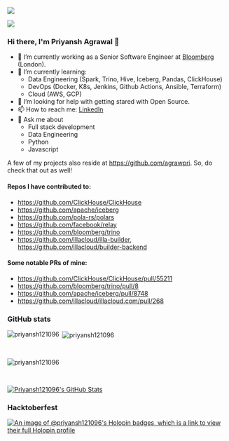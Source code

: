 ![](https://gravatar.com/avatar/c5988d9b17b1e4a5ec9d42dddf981e7b)

![](https://komarev.com/ghpvc/?username=Priyansh121096)

### Hi there, I'm Priyansh Agrawal 👋
- 🔭 I’m currently working as a Senior Software Engineer at [Bloomberg](https://github.com/bloomberg) (London).
- 🌱 I’m currently learning:
  - Data Engineering (Spark, Trino, Hive, Iceberg, Pandas, ClickHouse)
  - DevOps (Docker, K8s, Jenkins, Github Actions, Ansible, Terraform)
  - Cloud (AWS, GCP)
- 🤔 I’m looking for help with getting stared with Open Source.
- 📫 How to reach me: [LinkedIn](https://www.linkedin.com/in/priyansh-agrawal/)
- 💬 Ask me about
  - Full stack development
  - Data Engineering
  - Python
  - Javascript
 
A few of my projects also reside at https://github.com/agrawpri. So, do check that out as well!

#### Repos I have contributed to:
- https://github.com/ClickHouse/ClickHouse
- https://github.com/apache/iceberg
- https://github.com/pola-rs/polars
- https://github.com/facebook/relay
- https://github.com/bloomberg/trino
- https://github.com/illacloud/illa-builder, https://github.com/illacloud/builder-backend

#### Some notable PRs of mine:
- https://github.com/ClickHouse/ClickHouse/pull/55211
- https://github.com/bloomberg/trino/pull/8
- https://github.com/apache/iceberg/pull/8748
- https://github.com/illacloud/illacloud.com/pull/268

<h3>GitHub stats</h3>
<p><img align="left" src="https://github-readme-stats.vercel.app/api/top-langs?username=priyansh121096&show_icons=true&locale=en&layout=compact" alt="priyansh121096" /></p>
<p>&nbsp;<img align="center" src="https://github-readme-stats.vercel.app/api?username=priyansh121096&show_icons=true&locale=en" alt="priyansh121096" /></p>
<br>
<p><img align="center" src="https://github-readme-streak-stats.herokuapp.com/?user=priyansh121096&" alt="priyansh121096" /></p>
<br>

[![Priyansh121096's GitHub Stats](https://stats.quine.sh/Priyansh121096/github?theme=light)](https://quine.sh/user/Priyansh121096)

<h3>Hacktoberfest</h3>

[![An image of @priyansh121096's Holopin badges, which is a link to view their full Holopin profile](https://holopin.me/priyansh121096)](https://holopin.io/@priyansh121096)

<!--
**Priyansh121096/Priyansh121096** is a ✨ _special_ ✨ repository because its `README.md` (this file) appears on your GitHub profile.
- 👯 I’m looking to collaborate on ...
- 😄 Pronouns: ...
- ⚡ Fun fact: ...
-->
